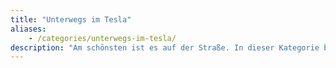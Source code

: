 ```yaml
---
title: "Unterwegs im Tesla"
aliases: 
    - /categories/unterwegs-im-tesla/
description: "Am schönsten ist es auf der Straße. In dieser Kategorie berichte ich von Erlebnissen mit anderen Tesla-Fahrern, meine Road-Trips und Erfahrungen."
---
```

